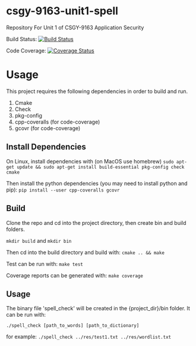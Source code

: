 # csgy-9163-unit1-spell
Repository For Unit 1 of CSGY-9163 Application Security

Build Status: [![Build Status](https://travis-ci.org/ab7289-tandon-nyu/csgy-9163-unit1-spell.svg?branch=master)](https://travis-ci.org/ab7289-tandon-nyu/csgy-9163-unit1-spell)

Code Coverage: [![Coverage Status](https://coveralls.io/repos/github/ab7289-tandon-nyu/csgy-9163-unit1-spell/badge.svg?branch=master)](https://coveralls.io/github/ab7289-tandon-nyu/csgy-9163-unit1-spell?branch=master)

# Usage

This project requires the following dependencies in order to build and run.

1. Cmake
2. Check
3. pkg-config
4. cpp-coveralls (for code-coverage)
5. gcovr (for code-coverage)

## Install Dependencies

On Linux, install dependencies with (on MacOS use homebrew)
`sudo apt-get update && sudo apt-get install build-essential pkg-config check cmake`

Then install the python dependencies (you may need to install python and pip):
`pip install --user cpp-coveralls gcovr`


## Build

Clone the repo and cd into the project directory, then create bin and build folders.

`mkdir build`
and 
`mkdir bin`

Then cd into the build directory and build with:
`cmake .. && make`

Test can be run with:
`make test`

Coverage reports can be generated with:
`make coverage`

## Usage

The binary file 'spell_check' will be created in the {project_dir}/bin folder. It can be run with:

`./spell_check [path_to_words] [path_to_dictionary]`

for example: `./spell_check ../res/test1.txt ../res/wordlist.txt`
